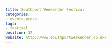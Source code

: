 ```yaml
---
title: Southport Weekender Festival
categories:
- events-press
tags:
- festival
position: 32
website: http://www.southportweekender.co.uk/
---
```


